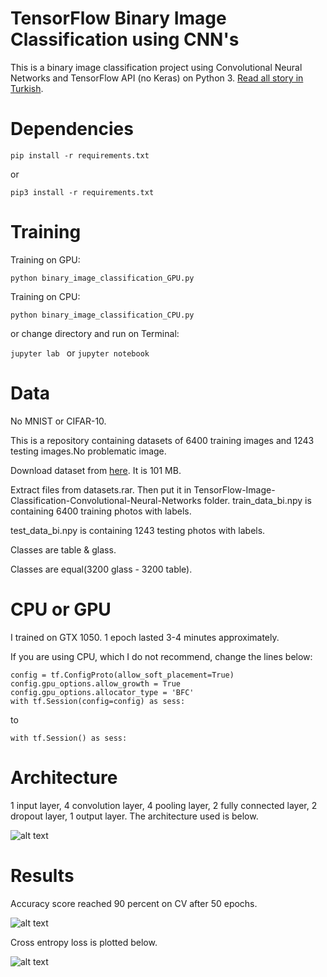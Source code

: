 # TensorFlow Binary Image Classification using CNN's
This is a binary image classification project using Convolutional Neural Networks and TensorFlow API (no Keras) on Python 3.
[Read all story in Turkish](https://medium.com/@mubuyuk51/tensorflow-i%CC%87le-i%CC%87kili-binary-resim-s%C4%B1n%C4%B1fland%C4%B1rma-69b15085f92c).
# Dependencies

```pip install -r requirements.txt```

or

```pip3 install -r requirements.txt```

# Training
Training on GPU:

```python binary_image_classification_GPU.py ```

Training on CPU:

```python binary_image_classification_CPU.py ```

or change directory and run on Terminal:

```jupyter lab ``` or ```jupyter notebook ```

# Data
No MNIST or CIFAR-10.

This is a repository containing datasets of 6400 training images and 1243 testing images.No problematic image.

Download dataset from [here](
https://www.dropbox.com/s/ezmsiz0p364shxz/datasets.rar?dl=0). It is 101 MB.

Extract files from datasets.rar. Then put it in TensorFlow-Image-Classification-Convolutional-Neural-Networks folder.
train_data_bi.npy is containing 6400 training photos with labels.

test_data_bi.npy is containing 1243 testing photos with labels.

Classes are table & glass.

Classes are equal(3200 glass - 3200 table). 

# CPU or GPU
I trained on GTX 1050. 1 epoch lasted 3-4 minutes approximately.

If you are using CPU, which I do not recommend, change the lines below:
```
config = tf.ConfigProto(allow_soft_placement=True)
config.gpu_options.allow_growth = True
config.gpu_options.allocator_type = 'BFC'
with tf.Session(config=config) as sess:
```
to
```
with tf.Session() as sess:
```
# Architecture

1 input layer, 4 convolution layer, 4 pooling layer, 2 fully connected layer, 2 dropout layer, 1 output layer. The architecture used is below.

![alt text](https://github.com/MuhammedBuyukkinaci/TensorFlow-Image-Classification-Convolutional-Neural-Networks/blob/master/MY_ARCHITECTURE.png) 

# Results
Accuracy score reached 90 percent on CV after 50 epochs.

![alt text](https://github.com/MuhammedBuyukkinaci/TensorFlow-Image-Classification-Convolutional-Neural-Networks/blob/master/accuracy.png)

Cross entropy loss is plotted below.

![alt text](https://github.com/MuhammedBuyukkinaci/TensorFlow-Image-Classification-Convolutional-Neural-Networks/blob/master/loss.png)

